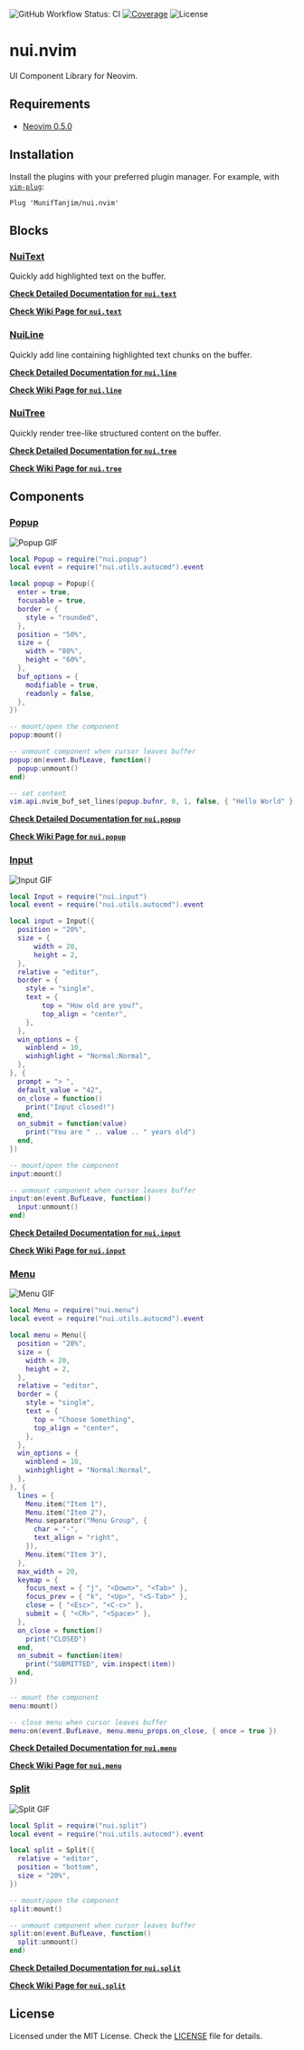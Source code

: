 ![GitHub Workflow Status: CI](https://img.shields.io/github/workflow/status/MunifTanjim/nui.nvim/CI/main?label=CI&style=for-the-badge)
[![Coverage](https://img.shields.io/codecov/c/gh/MunifTanjim/nui.nvim/master?style=for-the-badge)](https://codecov.io/gh/MunifTanjim/nui.nvim)
![License](https://img.shields.io/github/license/MunifTanjim/nui.nvim?color=%23000080&style=for-the-badge)

# nui.nvim

UI Component Library for Neovim.

## Requirements

- [Neovim 0.5.0](https://github.com/neovim/neovim/releases/tag/v0.5.0)

## Installation

Install the plugins with your preferred plugin manager. For example, with [`vim-plug`](https://github.com/junegunn/vim-plug):

```vim
Plug 'MunifTanjim/nui.nvim'
```

## Blocks

### [NuiText](lua/nui/text)

Quickly add highlighted text on the buffer.

**[Check Detailed Documentation for `nui.text`](lua/nui/text)**

**[Check Wiki Page for `nui.text`](https://github.com/MunifTanjim/nui.nvim/wiki/nui.text)**

### [NuiLine](lua/nui/line)

Quickly add line containing highlighted text chunks on the buffer.

**[Check Detailed Documentation for `nui.line`](lua/nui/line)**

**[Check Wiki Page for `nui.line`](https://github.com/MunifTanjim/nui.nvim/wiki/nui.line)**

### [NuiTree](lua/nui/tree)

Quickly render tree-like structured content on the buffer.

**[Check Detailed Documentation for `nui.tree`](lua/nui/tree)**

**[Check Wiki Page for `nui.tree`](https://github.com/MunifTanjim/nui.nvim/wiki/nui.tree)**

## Components

### [Popup](lua/nui/popup)

![Popup GIF](https://github.com/MunifTanjim/nui.nvim/wiki/media/popup.gif)

```lua
local Popup = require("nui.popup")
local event = require("nui.utils.autocmd").event

local popup = Popup({
  enter = true,
  focusable = true,
  border = {
    style = "rounded",
  },
  position = "50%",
  size = {
    width = "80%",
    height = "60%",
  },
  buf_options = {
    modifiable = true,
    readonly = false,
  },
})

-- mount/open the component
popup:mount()

-- unmount component when cursor leaves buffer
popup:on(event.BufLeave, function()
  popup:unmount()
end)

-- set content
vim.api.nvim_buf_set_lines(popup.bufnr, 0, 1, false, { "Hello World" })
```

**[Check Detailed Documentation for `nui.popup`](lua/nui/popup)**

**[Check Wiki Page for `nui.popup`](https://github.com/MunifTanjim/nui.nvim/wiki/nui.popup)**

### [Input](lua/nui/input)

![Input GIF](https://github.com/MunifTanjim/nui.nvim/wiki/media/input.gif)

```lua
local Input = require("nui.input")
local event = require("nui.utils.autocmd").event

local input = Input({
  position = "20%",
  size = {
      width = 20,
      height = 2,
  },
  relative = "editor",
  border = {
    style = "single",
    text = {
        top = "How old are you?",
        top_align = "center",
    },
  },
  win_options = {
    winblend = 10,
    winhighlight = "Normal:Normal",
  },
}, {
  prompt = "> ",
  default_value = "42",
  on_close = function()
    print("Input closed!")
  end,
  on_submit = function(value)
    print("You are " .. value .. " years old")
  end,
})

-- mount/open the component
input:mount()

-- unmount component when cursor leaves buffer
input:on(event.BufLeave, function()
  input:unmount()
end)
```

**[Check Detailed Documentation for `nui.input`](lua/nui/input)**

**[Check Wiki Page for `nui.input`](https://github.com/MunifTanjim/nui.nvim/wiki/nui.input)**

### [Menu](lua/nui/menu)

![Menu GIF](https://github.com/MunifTanjim/nui.nvim/wiki/media/menu.gif)

```lua
local Menu = require("nui.menu")
local event = require("nui.utils.autocmd").event

local menu = Menu({
  position = "20%",
  size = {
    width = 20,
    height = 2,
  },
  relative = "editor",
  border = {
    style = "single",
    text = {
      top = "Choose Something",
      top_align = "center",
    },
  },
  win_options = {
    winblend = 10,
    winhighlight = "Normal:Normal",
  },
}, {
  lines = {
    Menu.item("Item 1"),
    Menu.item("Item 2"),
    Menu.separator("Menu Group", {
      char = "-",
      text_align = "right",
    }),
    Menu.item("Item 3"),
  },
  max_width = 20,
  keymap = {
    focus_next = { "j", "<Down>", "<Tab>" },
    focus_prev = { "k", "<Up>", "<S-Tab>" },
    close = { "<Esc>", "<C-c>" },
    submit = { "<CR>", "<Space>" },
  },
  on_close = function()
    print("CLOSED")
  end,
  on_submit = function(item)
    print("SUBMITTED", vim.inspect(item))
  end,
})

-- mount the component
menu:mount()

-- close menu when cursor leaves buffer
menu:on(event.BufLeave, menu.menu_props.on_close, { once = true })
```

**[Check Detailed Documentation for `nui.menu`](lua/nui/menu)**

**[Check Wiki Page for `nui.menu`](https://github.com/MunifTanjim/nui.nvim/wiki/nui.menu)**

### [Split](lua/nui/split)

![Split GIF](https://github.com/MunifTanjim/nui.nvim/wiki/media/split.gif)

```lua
local Split = require("nui.split")
local event = require("nui.utils.autocmd").event

local split = Split({
  relative = "editor",
  position = "bottom",
  size = "20%",
})

-- mount/open the component
split:mount()

-- unmount component when cursor leaves buffer
split:on(event.BufLeave, function()
  split:unmount()
end)
```

**[Check Detailed Documentation for `nui.split`](lua/nui/split)**

**[Check Wiki Page for `nui.split`](https://github.com/MunifTanjim/nui.nvim/wiki/nui.split)**

## License

Licensed under the MIT License. Check the [LICENSE](./LICENSE) file for details.
